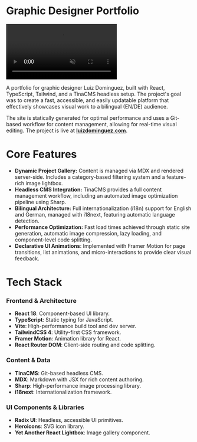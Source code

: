 # Graphic Designer Portfolio

<video src="https://github.com/fwaltrick/portfolio-luiz/blob/main/src/assets/interaction.webm" autoplay loop muted playsinline style="max-width:600px;"></video>

A portfolio for graphic designer Luiz Dominguez, built with React, TypeScript, Tailwind, and a TinaCMS headless setup. The project's goal was to create a fast, accessible, and easily updatable platform that effectively showcases visual work to a bilingual (EN/DE) audience.

The site is statically generated for optimal performance and uses a Git-based workflow for content management, allowing for real-time visual editing. The project is live at **[luizdominguez.com](https://www.luizdominguez.com)**.

# Core Features

- **Dynamic Project Gallery:** Content is managed via MDX and rendered server-side. Includes a category-based filtering system and a feature-rich image lightbox.
- **Headless CMS Integration:** TinaCMS provides a full content management workflow, including an automated image optimization pipeline using Sharp.
- **Bilingual Architecture:** Full internationalization (i18n) support for English and German, managed with i18next, featuring automatic language detection.
- **Performance Optimization:** Fast load times achieved through static site generation, automatic image compression, lazy loading, and component-level code splitting.
- **Declarative UI Animations**: Implemented with Framer Motion for page transitions, list animations, and micro-interactions to provide clear visual feedback.

# Tech Stack

### Frontend & Architecture

- **React 18**: Component-based UI library.
- **TypeScript**: Static typing for JavaScript.
- **Vite**: High-performance build tool and dev server.
- **TailwindCSS 4**: Utility-first CSS framework.
- **Framer Motion**: Animation library for React.
- **React Router DOM**: Client-side routing and code splitting.

### Content & Data

- **TinaCMS**: Git-based headless CMS.
- **MDX**: Markdown with JSX for rich content authoring.
- **Sharp**: High-performance image processing library.
- **i18next**: Internationalization framework.

### UI Components & Libraries

- **Radix UI**: Headless, accessible UI primitives.
- **Heroicons**: SVG icon library.
- **Yet Another React Lightbox**: Image gallery component.
